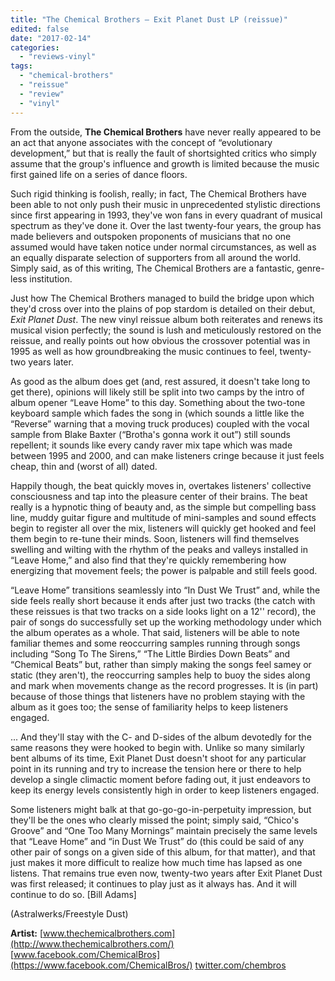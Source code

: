 ```yaml
---
title: "The Chemical Brothers – Exit Planet Dust LP (reissue)"
edited: false
date: "2017-02-14"
categories:
  - "reviews-vinyl"
tags:
  - "chemical-brothers"
  - "reissue"
  - "review"
  - "vinyl"
---
```


From the outside, **The Chemical Brothers** have never really appeared to be an act that anyone associates with the concept of “evolutionary development,” but that is really the fault of shortsighted critics who simply assume that the group's influence and growth is limited because the music first gained life on a series of dance floors.

Such rigid thinking is foolish, really; in fact, The Chemical Brothers have been able to not only push their music in unprecedented stylistic directions since first appearing in 1993, they've won fans in every quadrant of musical spectrum as they've done it. Over the last twenty-four years, the group has made believers and outspoken proponents of musicians that no one assumed would have taken notice under normal circumstances, as well as an equally disparate selection of supporters from all around the world. Simply said, as of this writing, The Chemical Brothers are a fantastic, genre-less institution.

Just how The Chemical Brothers managed to build the bridge upon which they'd cross over into the plains of pop stardom is detailed on their debut, _Exit Planet Dust_. The new vinyl reissue album both reiterates and renews its musical vision perfectly; the sound is lush and meticulously restored on the reissue, and really points out how obvious the crossover potential was in 1995 as well as how groundbreaking the music continues to feel, twenty-two years later.

As good as the album does get (and, rest assured, it doesn't take long to get there), opinions will likely still be split into two camps by the intro of album opener “Leave Home” to this day. Something about the two-tone keyboard sample which fades the song in (which sounds a little like the “Reverse” warning that a moving truck produces) coupled with the vocal sample from Blake Baxter (“Brotha's gonna work it out”) still sounds repellent; it sounds like every candy raver mix tape which was made between 1995 and 2000, and can make listeners cringe because it just feels cheap, thin and (worst of all) dated.

Happily though, the beat quickly moves in, overtakes listeners' collective consciousness and tap into the pleasure center of their brains. The beat really is a hypnotic thing of beauty and, as the simple but compelling bass line, muddy guitar figure and multitude of mini-samples and sound effects begin to register all over the mix, listeners will quickly get hooked and feel them begin to re-tune their minds. Soon, listeners will find themselves swelling and wilting with the rhythm of the peaks and valleys installed in “Leave Home,” and also find that they're quickly remembering how energizing that movement feels; the power is palpable and still feels good.

“Leave Home” transitions seamlessly into “In Dust We Trust” and, while the side feels really short because it ends after just two tracks (the catch with these reissues is that two tracks on a side looks light on a 12'' record), the pair of songs do successfully set up the working methodology under which the album operates as a whole. That said, listeners will be able to note familiar themes and some reoccurring samples running through songs including “Song To The Sirens,” “The Little Birdies Down Beats” and “Chemical Beats” but, rather than simply making the songs feel samey or static (they aren't), the reoccurring samples help to buoy the sides along and mark when movements change as the record progresses. It is (in part) because of those things that listeners have no problem staying with the album as it goes too; the sense of familiarity helps to keep listeners engaged.

... And they'll stay with the C- and D-sides of the album devotedly for the same reasons they were hooked to begin with. Unlike so many similarly bent albums of its time, Exit Planet Dust doesn't shoot for any particular point in its running and try to increase the tension here or there to help develop a single climactic moment before fading out, it just endeavors to keep its energy levels consistently high in order to keep listeners engaged.

Some listeners might balk at that go-go-go-in-perpetuity impression, but they'll be the ones who clearly missed the point; simply said, “Chico's Groove” and “One Too Many Mornings” maintain precisely the same levels that “Leave Home” and “in Dust We Trust” do (this could be said of any other pair of songs on a given side of this album, for that matter), and that just makes it more difficult to realize how much time has lapsed as one listens. That remains true even now, twenty-two years after Exit Planet Dust was first released; it continues to play just as it always has. And it will continue to do so. \[Bill Adams\]

(Astralwerks/Freestyle Dust)

**Artist:** [www.thechemicalbrothers.com](http://www.thechemicalbrothers.com/) [www.facebook.com/ChemicalBros](https://www.facebook.com/ChemicalBros/) [twitter.com/chembros](https://twitter.com/chembros)

